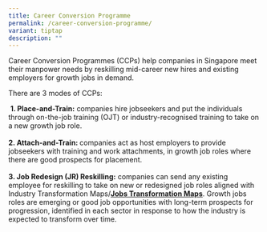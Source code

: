```yaml
---
title: Career Conversion Programme
permalink: /career-conversion-programme/
variant: tiptap
description: ""
---
```

<p>Career Conversion Programmes (CCPs) help companies in Singapore meet their
manpower needs by reskilling mid-career new hires and existing employers
for growth jobs in demand.</p>
<p>There are 3 modes of CCPs:</p>
<p>&nbsp;<strong>1. Place-and-Train:</strong>&nbsp;companies hire jobseekers
and put the individuals through on-the-job training (OJT) or industry-recognised
training to take on a new growth job role.&nbsp;
<br>
<br><strong>2. Attach-and-Train:&nbsp;</strong>companies act as host employers
to provide jobseekers with training and work attachments, in growth job
roles where there are good prospects for placement.&nbsp;
<br>
<br><strong>3. Job Redesign (JR) Reskilling:</strong>&nbsp;companies can send
any existing employee for reskilling to take on new or redesigned job roles
aligned with Industry Transformation Maps/<strong><a href="https://www.wsg.gov.sg/home/employers-industry-partners/jobs-transformation-maps" rel="noopener noreferrer nofollow" target="_blank"><u>Jobs Transformation Maps</u></a></strong>.&nbsp;Growth
jobs roles are emerging or good job opportunities with long-term prospects
for progression, identified in each sector in response to how the industry
is expected to transform over time.</p>